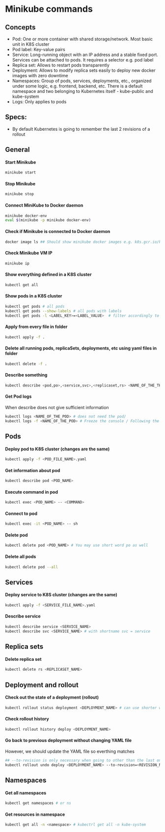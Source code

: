 # Minikube commands

## Concepts

* Pod: One or more container with shared storage/network. Most basic unit in K8S cluster
* Pod label: Key-value pairs
* Service: Long-running object with an IP address and a stable fixed port. Services can be attached to pods. It requires a selector e.g. pod label
* Replica set: Allows to restart pods transparently
* Deployment: Allows to modify replica sets easily to deploy new docker images with zero downtime
* Namespaces: Group of pods, services, deployments, etc., organized under some logic, e.g. frontend, backend, etc. There is a default namespace and two belonging to Kubernetes itself - kube-public and kube-system
* Logs: Only applies to pods

## Specs:

* By default Kubernetes is going to remember the last 2 revisions of a rollout

## General

#### Start Minikube

```bash
minikube start
```

#### Stop Minikube

```bash
minikube stop
```

#### Connect MiniKube to Docker daemon

```bash
minikube docker-env
eval $(minikube -p minikube docker-env)
```

#### Check if Minikube is connected to Docker daemon

```bash
docker image ls ## Should show minikube docker images e.g. k8s.gcr.io/kube-apiserver
```

#### Check Minikube VM IP

```bash
minikube ip
```

#### Show everything defined in a K8S cluster

```bash
kubectl get all
```

#### Show pods in a K8S cluster

```bash
kubectl get pods # all pods
kubectl get pods --show-labels # all pods with labels
kubectl get pods -l <LABEL_KEY>=<LABEL_VALUE>  # filter accordingly to labels
```

#### Apply from every file in folder

```bash
kubectl apply -f .
```

#### Delete all running pods, replicaSets, deployments, etc using yaml files in folder

```bash
kubectl delete -f .
```

#### Describe something

```bash
kubectl describe <pod,po>,<service,svc>,<replicaset,rs> <NAME_OF_THE_THING>
```

#### Get Pod logs 

When describe does not give sufficient information

```bash
kubectl logs <NAME_OF_THE_POD> # does not need the pod/
kubectl logs -f <NAME_OF_THE_POD> # Freeze the console / Following the log. If it stops it is because the container was restarted
```


## Pods

#### Deploy pod to K8S cluster (changes are the same)

```bash
kubectl apply -f <POD_FILE_NAME>.yaml
```

#### Get information about pod

```bash
kubectl describe pod <POD_NAME>
```

#### Execute command in pod

```bash
kubectl exec <POD_NAME> -- <COMMAND>
```

#### Connect to pod

```bash
kubectl exec -it <POD_NAME> -- sh
```

#### Delete pod

```bash
kubectl delete pod <POD_NAME> # You may use short word po as well
```

#### Delete all pods

```bash
kubectl delete pod --all
```

## Services

#### Deploy service to K8S cluster (changes are the same)

```bash
kubectl apply -f <SERVICE_FILE_NAME>.yaml
```

#### Describe service

```bash
kubectl describe service <SERVICE_NAME>
kubectl describe svc <SERVICE_NAME> # with shortname svc = service
```

## Replica sets

#### Delete replica set

```bash
kubectl delete rs <REPLICASET_NAME> 
```

## Deployment and rollout

#### Check out the state of a deployment (rollout)

```bash
kubectl rollout status deployment <DEPLOYMENT_NAME> # can use shorter word deploy as well
```

#### Check rollout history 

```bash
kubectl rollout history deploy <DEPLOYMENT_NAME> 
```

#### Go back to previous deployment without changing YAML file

However, we should update the YAML file so everthing matches

```bash
## --to-revision is only necessary when going to other than the last one 
kubectl rollout undo deploy <DEPLOYMENT_NAME> --to-revision=<REVISION_NUMBER>
```

## Namespaces

#### Get all namespaces

```bash
kubectl get namespaces # or ns
```

#### Get resources in namespace

```bash
kubectl get all -n <namespace> # kubectrl get all -n kube-system
```